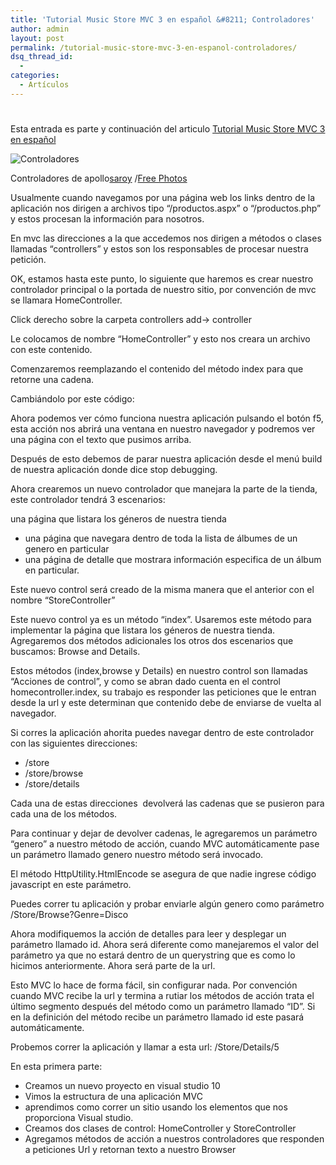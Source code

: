 ```yaml
---
title: 'Tutorial Music Store MVC 3 en español &#8211; Controladores'
author: admin
layout: post
permalink: /tutorial-music-store-mvc-3-en-espanol-controladores/
dsq_thread_id:
  - 
categories:
  - Artículos
---
```

# 

Esta entrada es parte y continuación del articulo [Tutorial Music Store MVC 3 en español][1]

 [1]: http://eliezerdiaz.com/tutorial-music-store-mvc-3-en-espanol/

![Controladores][2]

Controladores de apollo[saroy][3] /[Free Photos][4]

Usualmente cuando navegamos por una página web los links dentro de la aplicación nos dirigen a archivos tipo “/productos.aspx” o “/productos.php” y estos procesan la información para nosotros.

 [2]: http://eliezerdiaz.com/wp-content/uploads/2012/02/apollo-11-flight-controllers.jpg "Apollo 11 Flight Controllers"
 [3]: http://www.flickr.com/photos/49502979202@N01/
 [4]: http://foter.com/ "Free Photos"

En mvc las direcciones a la que accedemos nos dirigen a métodos o clases llamadas “controllers” y estos son los responsables de procesar nuestra petición.

OK, estamos hasta este punto, lo siguiente que haremos es crear nuestro controlador principal o la portada de nuestro sitio, por convención de mvc se llamara HomeController.

Click derecho sobre la carpeta controllers add-> controller

Le colocamos de nombre “HomeController” y esto nos creara un archivo con este contenido.



Comenzaremos reemplazando el contenido del método index para que retorne una cadena.

Cambiándolo por este código:



Ahora podemos ver cómo funciona nuestra aplicación pulsando el botón f5, esta acción nos abrirá una ventana en nuestro navegador y podremos ver una página con el texto que pusimos arriba.

Después de esto debemos de parar nuestra aplicación desde el menú build de nuestra aplicación donde dice stop debugging.

Ahora crearemos un nuevo controlador que manejara la parte de la tienda, este controlador tendrá 3 escenarios:

una página que listara los géneros de nuestra tienda

*   una página que navegara dentro de toda la lista de álbumes de un genero en particular
*   una página de detalle que mostrara información especifica de un álbum en particular.

Este nuevo control será creado de la misma manera que el anterior con el nombre “StoreController”

Este nuevo control ya es un método “index”. Usaremos este método para implementar la página que listara los géneros de nuestra tienda. Agregaremos dos métodos adicionales los otros dos escenarios que buscamos: Browse and Details.



Estos métodos (index,browse y Details) en nuestro control son llamadas “Acciones de control”, y como se abran dado cuenta en el control homecontroller.index, su trabajo es responder las peticiones que le entran desde la url y este determinan que contenido debe de enviarse de vuelta al navegador.

Si corres la aplicación ahorita puedes navegar dentro de este controlador con las siguientes direcciones:

*   /store
*   /store/browse
*   /store/details

Cada una de estas direcciones  devolverá las cadenas que se pusieron para cada una de los métodos.

Para continuar y dejar de devolver cadenas, le agregaremos un parámetro “genero” a nuestro método de acción, cuando MVC automáticamente pase un parámetro llamado genero nuestro método será invocado.



El método HttpUtility.HtmlEncode se asegura de que nadie ingrese código javascript en este parámetro.

Puedes correr tu aplicación y probar enviarle algún genero como parámetro /Store/Browse?Genre=Disco

Ahora modifiquemos la acción de detalles para leer y desplegar un parámetro llamado id. Ahora será diferente como manejaremos el valor del parámetro ya que no estará dentro de un querystring que es como lo hicimos anteriormente. Ahora será parte de la url.

Esto MVC lo hace de forma fácil, sin configurar nada. Por convención cuando MVC recibe la url y termina a rutiar los métodos de acción trata el último segmento después del método como un parámetro llamado “ID”. Si en la definición del método recibe un parámetro llamado id este pasará automáticamente.  
  
Probemos correr la aplicación y llamar a esta url: /Store/Details/5

En esta primera parte:

*   Creamos un nuevo proyecto en visual studio 10
*   Vimos la estructura de una aplicación MVC
*   aprendimos como correr un sitio usando los elementos que nos proporciona Visual studio.
*   Creamos dos clases de control: HomeController y StoreController
*   Agregamos métodos de acción a nuestros controladores que responden a peticiones Url y retornan texto a nuestro Browser